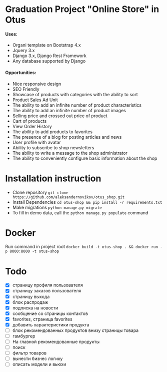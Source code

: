 # Graduation Project "Online Store" in Otus
#### Uses:
 - Organi template on Bootstrap 4.x
 - Jquery 3.x
 - Django 3.x, Django Rest Framework
 - Any database supported by Django


#### Opportunities:

 - Nice responsive design 
 - SEO Friendly
 - Showcase of products with categories with the ability to sort
 - Product Sales Ad Unit
 - The ability to add an infinite number of product characteristics
 - The ability to add an infinite number of product images
 - Selling price and crossed out price of product
 - Cart of products
 - View Order History
 - The ability to add products to favorites
 - The presence of a blog for posting articles and news
 - User profile with avatar
 - Ability to subscribe to shop newsletters
 - The ability to write a message to the shop administrator
 - The ability to conveniently configure basic information about the shop
 
# Installation instruction
 - Clone repository `git clone https://github.com/aleksandernovikov/otus_shop.git`
 - Install Dependencies `cd otus-shop && pip install -r requirements.txt`
 - Make migrations `python manage.py migrate`
 - To fill in demo data, call the `python manage.py populate` command
 
# Docker
Run command in project root `docker build -t otus-shop . && docker run -p 8000:8000 -t otus-shop`

# Todo
- [x] страницу профиля пользователя
- [x] страницу заказов пользователя
- [x] страницу выхода
- [x] блок распродаж
- [x] подписка на новости
- [x] сообщение со страницы контактов
- [x] favorites, страница favorites
- [x] добавить характеристики продукта
- [ ] блок рекомендованных продуктов внизу страницы товара
- [ ] гамбургер
- [ ] На главной рекомендованные продукты
- [ ] поиск
- [ ] фильтр товаров
- [ ] вынести бизнес логику
- [ ] описать модели и вьюхи
